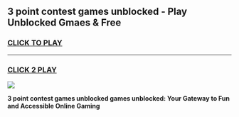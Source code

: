
## 3 point contest games unblocked - Play Unblocked Gmaes & Free
<h3>
<a href="https://news.freeplayer.one?title=3_point_contest_games_unblocked&ref=23F">CLICK TO PLAY</a></h3>
<hr>

<h3>
<a href="https://news.freeplayer.one?title=3_point_contest_games_unblocked&ref=23F">CLICK 2 PLAY</a>
  
</h3>

<a href="https://news.freeplayer.one?title=3_point_contest_games_unblocked&ref=23F/"><img src="https://clearcache.store/games.png"></a>


**3 point contest games unblocked games unblocked: Your Gateway to Fun and Accessible Online Gaming**
